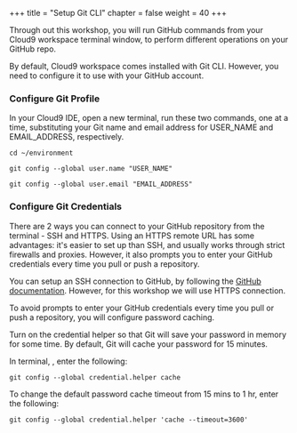 +++
title = "Setup Git CLI"
chapter = false
weight = 40
+++

Through out this workshop, you will run GitHub commands from your Cloud9 workspace terminal window, to perform different operations on your GitHub repo.

By default, Cloud9 workspace comes installed with Git CLI. However, you need to configure it to use with your GitHub account.

### Configure Git Profile

In your Cloud9 IDE, open a new terminal, run these two commands, one at a time, substituting your Git name and email address for USER_NAME and EMAIL_ADDRESS, respectively.

`cd ~/environment`

`git config --global user.name "USER_NAME"`

`git config --global user.email "EMAIL_ADDRESS"`

### Configure Git Credentials

There are 2 ways you can connect to your GitHub repository from the terminal - SSH and HTTPS. Using an HTTPS remote URL has some advantages: it's easier to set up than SSH, and usually works through strict firewalls and proxies. However, it also prompts you to enter your GitHub credentials every time you pull or push a repository.

You can setup an SSH connection to GitHub, by following the [GitHub documentation](https://help.github.com/en/articles/connecting-to-github-with-ssh). However, for this workshop we will use HTTPS connection. 

To avoid prompts to enter your GitHub credentials every time you pull or push a repository, you will configure password caching.

Turn on the credential helper so that Git will save your password in memory for some time. By default, Git will cache your password for 15 minutes.

In terminal, , enter the following:

`git config --global credential.helper cache`

To change the default password cache timeout from 15 mins to 1 hr, enter the following:

`git config --global credential.helper 'cache --timeout=3600'`